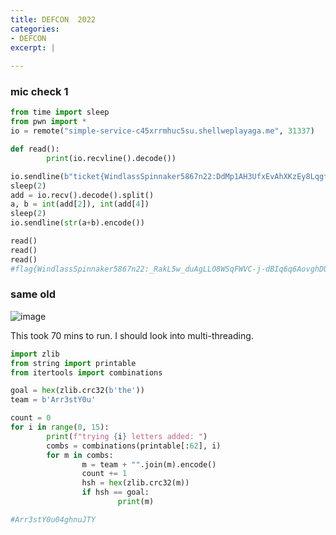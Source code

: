 ```yaml
---
title: DEFCON  2022
categories:
- DEFCON
excerpt: |
  
---
```


### mic check 1

```python
from time import sleep
from pwn import *
io = remote("simple-service-c45xrrmhuc5su.shellweplayaga.me", 31337)

def read():
        print(io.recvline().decode())

io.sendline(b"ticket{WindlassSpinnaker5867n22:DdMp1AH3UfxEvAhXKzEy8LqgfSgB0qOt4ipVouufuOsu-NvU}")
sleep(2)
add = io.recv().decode().split()
a, b = int(add[2]), int(add[4])
sleep(2)
io.sendline(str(a+b).encode())

read()
read()
read()
#flag{WindlassSpinnaker5867n22:_RakL5w_duAgLLO8WSqFWVC-j-dBIq6q6AovghDUL-GWiVKv7t7ity8e-QYZKGiQQ0Tl4vjeBfD07SfZOSwirg}
```

### same old

![image](https://github.com/Connor-McCartney/CTF-files/blob/main/DEFCON-2022/Screenshots/Same%20Old?raw=true)

This took 70 mins to run. I should look into multi-threading.

```python
import zlib
from string import printable
from itertools import combinations

goal = hex(zlib.crc32(b'the'))
team = b'Arr3stY0u'

count = 0
for i in range(0, 15):
        print(f"trying {i} letters added: ")
        combs = combinations(printable[:62], i)
        for m in combs:
                m = team + "".join(m).encode()
                count += 1
                hsh = hex(zlib.crc32(m))
                if hsh == goal:
                        print(m)

#Arr3stY0u04ghnuJTY
```
